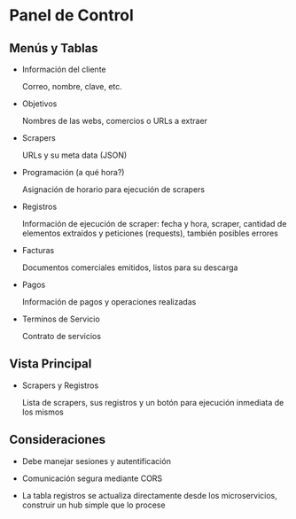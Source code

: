 Panel de Control
================
 

Menús y Tablas
--------------

* Información del cliente
  
    Correo, nombre, clave, etc.    

* Objetivos
  
    Nombres de las webs, comercios o URLs a extraer    

* Scrapers
  
    URLs y su meta data (JSON)

* Programación (a qué hora?)
  
    Asignación de horario para ejecución de scrapers

* Registros

    Información de ejecución de scraper: fecha y hora, scraper, cantidad de elementos
    extraídos y peticiones (requests), también posibles errores

* Facturas
  
    Documentos comerciales emitidos, listos para su descarga

* Pagos
  
    Información de pagos y operaciones realizadas

* Terminos de Servicio

    Contrato de servicios


Vista Principal
---------------

* Scrapers y Registros

    Lista de scrapers, sus registros y un botón para ejecución inmediata de los mismos



Consideraciones
---------------

* Debe manejar sesiones y autentificación

* Comunicación segura mediante CORS

* La tabla registros se actualiza directamente desde los microservicios, construir un hub simple que lo procese
